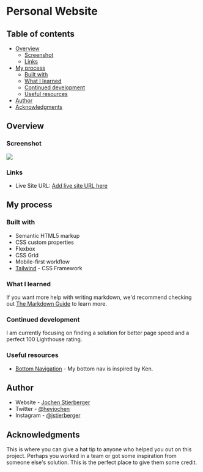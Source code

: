 # Personal Website


## Table of contents

- [Overview](#overview)
  - [Screenshot](#screenshot)
  - [Links](#links)
- [My process](#my-process)
  - [Built with](#built-with)
  - [What I learned](#what-i-learned)
  - [Continued development](#continued-development)
  - [Useful resources](#useful-resources)
- [Author](#author)
- [Acknowledgments](#acknowledgments)

## Overview

### Screenshot

![](./screenshot.jpg)


### Links

- Live Site URL: [Add live site URL here](https://www.stierberger.com)

## My process

### Built with

- Semantic HTML5 markup
- CSS custom properties
- Flexbox
- CSS Grid
- Mobile-first workflow
- [Tailwind](https://tailwindcss.com/) - CSS Framework


### What I learned

If you want more help with writing markdown, we'd recommend checking out [The Markdown Guide](https://www.markdownguide.org/) to learn more.


### Continued development

I am currently focusing on finding a solution for better page speed and a perfect 100 Lighthouse rating.


### Useful resources

- [Bottom Navigation](https://github.com/kenhyuwa) - My bottom nav is inspired by Ken.

## Author

- Website - [Jochen Stierberger](https://www.stierberger.com)
- Twitter - [@heyjochen](https://www.twitter.com/heyjochen)
- Instagram - [@jstierberger](https://www.instagram.com/jstierberger)


## Acknowledgments

This is where you can give a hat tip to anyone who helped you out on this project. Perhaps you worked in a team or got some inspiration from someone else's solution. This is the perfect place to give them some credit.